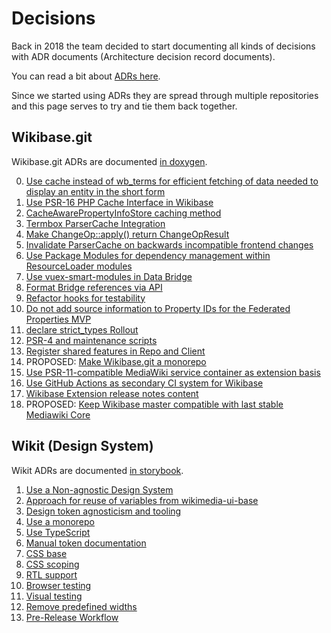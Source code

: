 # Decisions

Back in 2018 the team decided to start documenting all kinds of decisions with ADR documents (Architecture decision record documents).

You can read a bit about [ADRs here](http://thinkrelevance.com/blog/2011/11/15/documenting-architecture-decisions).

Since we started using ADRs they are spread through multiple repositories and this page serves to try and tie them back together.

## Wikibase.git

Wikibase.git ADRs are documented [in doxygen](https://doc.wikimedia.org/Wikibase/master/php/md_docs_adr_index.html).

0) [Use cache instead of wb_terms for efficient fetching of data needed to display an entity in the short form](https://doc.wikimedia.org/Wikibase/master/php/adr_0000.html)
1) [Use PSR-16 PHP Cache Interface in Wikibase](https://doc.wikimedia.org/Wikibase/master/php/adr_0001.html)
2) [CacheAwarePropertyInfoStore caching method](https://doc.wikimedia.org/Wikibase/master/php/adr_0002.html)
3) [Termbox ParserCache Integration](https://doc.wikimedia.org/Wikibase/master/php/adr_0003.html)
4) [Make ChangeOp::apply() return ChangeOpResult](https://doc.wikimedia.org/Wikibase/master/php/adr_0004.htl)
5) [Invalidate ParserCache on backwards incompatible frontend changes](https://doc.wikimedia.org/Wikibase/master/php/adr_0005.html)
6) [Use Package Modules for dependency management within ResourceLoader modules](https://doc.wikimedia.org/Wikibase/master/php/adr_0006.html)
7) [Use vuex-smart-modules in Data Bridge](https://doc.wikimedia.org/Wikibase/master/php/adr_0007.html)
8) [Format Bridge references via API](https://doc.wikimedia.org/Wikibase/master/php/adr_0008.html)
9) [Refactor hooks for testability](https://doc.wikimedia.org/Wikibase/master/php/adr_0009.html)
10) [Do not add source information to Property IDs for the Federated Properties MVP](https://doc.wikimedia.org/Wikibase/master/php/adr_0010.html)
11) [declare strict_types Rollout](https://doc.wikimedia.org/Wikibase/master/php/adr_0011.html)
12) [PSR-4 and maintenance scripts](https://doc.wikimedia.org/Wikibase/master/php/adr_00012.html)
13) [Register shared features in Repo and Client](https://doc.wikimedia.org/Wikibase/master/php/adr_0013.html)
14) PROPOSED: [Make Wikibase.git a monorepo](https://doc.wikimedia.org/Wikibase/master/php/adr_0014.html)
15) [Use PSR-11-compatible MediaWiki service container as extension basis](https://doc.wikimedia.org/Wikibase/master/php/adr_0015.html)
16) [Use GitHub Actions as secondary CI system for Wikibase](https://doc.wikimedia.org/Wikibase/master/php/adr_0016.html)
17) [Wikibase Extension release notes content](https://doc.wikimedia.org/Wikibase/master/php/adr_0017.html)
18) PROPOSED: [Keep Wikibase master compatible with last stable Mediawiki Core](https://doc.wikimedia.org/Wikibase/master/php/adr_0018.html)

## Wikit (Design System)

Wikit ADRs are documented [in storybook](https://wmde.github.io/wikit/?path=/story/documentation-decisions-and-adrs-overview--page).

1) [Use a Non-agnostic Design System](https://wmde.github.io/wikit/?path=/story/documentation-decisions-and-adrs-adrs-1-use-a-non-agnostic-design-system--page)
2) [Approach for reuse of variables from wikimedia-ui-base](https://wmde.github.io/wikit/?path=/story/documentation-decisions-and-adrs-adrs-2-approach-for-reuse-of-variables-from-wikimedia-ui-base--page)
3) [Design token agnosticism and tooling](https://wmde.github.io/wikit/?path=/story/documentation-decisions-and-adrs-adrs-3-design-token-agnosticism-and-tooling--page)
4) [Use a monorepo](https://wmde.github.io/wikit/?path=/story/documentation-decisions-and-adrs-adrs-4-use-a-monorepo--page)
5) [Use TypeScript](https://wmde.github.io/wikit/?path=/story/documentation-decisions-and-adrs-adrs-5-use-typescript--page)
6) [Manual token documentation](https://wmde.github.io/wikit/?path=/story/documentation-decisions-and-adrs-adrs-6-manual-token-documentation--page)
7) [CSS base](https://wmde.github.io/wikit/?path=/story/documentation-decisions-and-adrs-adrs-7-css-base--page)
8) [CSS scoping](https://wmde.github.io/wikit/?path=/story/documentation-decisions-and-adrs-adrs-8-css-scoping--page)
9) [RTL support](https://wmde.github.io/wikit/?path=/story/documentation-decisions-and-adrs-adrs-9-rtl-support--page)
10) [Browser testing](https://wmde.github.io/wikit/?path=/story/documentation-decisions-and-adrs-adrs-10-browser-testing--page)
11) [Visual testing](https://wmde.github.io/wikit/?path=/story/documentation-decisions-and-adrs-adrs-11-visual-testing--page)
12) [Remove predefined widths](https://wmde.github.io/wikit/?path=/story/documentation-decisions-and-adrs-adrs-12-remove-predefined-widths--page)
13) [Pre-Release Workflow](https://wmde.github.io/wikit/?path=/story/documentation-decisions-and-adrs-adrs-13-pre-release-workflow--page)